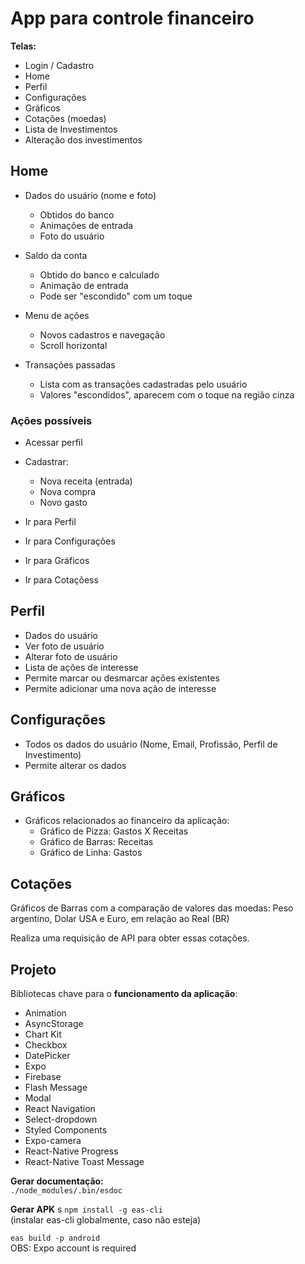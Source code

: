 # App para controle financeiro

<!--  [![Publish Docs to Github Pages](https://github.com/lauraFCa/finalproj-devmovel/actions/workflows/docs.yml/badge.svg)](https://github.com/lauraFCa/finalproj-devmovel/actions/workflows/docs.yml)

<a target="_blank" href="https://laurafca.github.io/finalproj-devmovel/">Documentação</a> -->


**Telas:**

- Login / Cadastro
- Home
- Perfil
- Configurações
- Gráficos
- Cotações (moedas)
- Lista de Investimentos
- Alteração dos investimentos

## Home

- Dados do usuário (nome e foto)  
  - Obtidos do banco
  - Animações de entrada
  - Foto do usuário

- Saldo da conta  
  - Obtido do banco e calculado
  - Animação de entrada
  - Pode ser "escondido" com um toque

- Menu de ações
  - Novos cadastros e navegação
  - Scroll horizontal

- Transações passadas
  - Lista com as transações cadastradas pelo usuário
  - Valores "escondidos", aparecem com o toque na região cinza

### Ações possíveis

- Acessar perfil 
- Cadastrar:
  - Nova receita (entrada)
  - Nova compra
  - Novo gasto

- Ir para Perfil
- Ir para Configurações
- Ir para Gráficos
- Ir para Cotaçõess

## Perfil 

- Dados do usuário
- Ver foto de usuário
- Alterar foto de usuário
- Lista de ações de interesse
- Permite marcar ou desmarcar ações existentes
- Permite adicionar uma nova ação de interesse

## Configurações

- Todos os dados do usuário (Nome, Email, Profissão, Perfil de Investimento)
- Permite alterar os dados

## Gráficos

- Gráficos relacionados ao financeiro da aplicação:
  - Gráfico de Pizza: Gastos X Receitas
  - Gráfico de Barras: Receitas
  - Gráfico de Linha: Gastos

## Cotações

Gráficos de Barras com a comparação de valores das moedas: Peso argentino, Dolar USA e Euro, em relação ao Real (BR)

Realiza uma requisição de API para obter essas cotações.

## Projeto

Bibliotecas chave para o **funcionamento da aplicação**:

- Animation
- AsyncStorage
- Chart Kit
- Checkbox
- DatePicker
- Expo
- Firebase
- Flash Message
- Modal
- React Navigation
- Select-dropdown
- Styled Components
- Expo-camera
- React-Native Progress
- React-Native Toast Message

**Gerar documentação:**  
``` ./node_modules/.bin/esdoc ```

**Gerar APK**
s
``` npm install -g eas-cli ```  
(instalar eas-cli globalmente, caso não esteja)

``` eas build -p android ```  
OBS: Expo account is required

